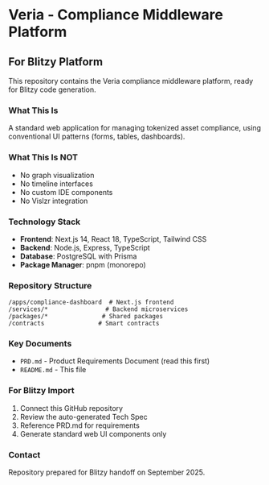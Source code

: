 # Veria - Compliance Middleware Platform

## For Blitzy Platform

This repository contains the Veria compliance middleware platform, ready for Blitzy code generation.

### What This Is
A standard web application for managing tokenized asset compliance, using conventional UI patterns (forms, tables, dashboards).

### What This Is NOT
- No graph visualization
- No timeline interfaces
- No custom IDE components
- No Vislzr integration

### Technology Stack
- **Frontend**: Next.js 14, React 18, TypeScript, Tailwind CSS
- **Backend**: Node.js, Express, TypeScript  
- **Database**: PostgreSQL with Prisma
- **Package Manager**: pnpm (monorepo)

### Repository Structure
```
/apps/compliance-dashboard  # Next.js frontend
/services/*                # Backend microservices
/packages/*               # Shared packages
/contracts               # Smart contracts
```

### Key Documents
- `PRD.md` - Product Requirements Document (read this first)
- `README.md` - This file

### For Blitzy Import
1. Connect this GitHub repository
2. Review the auto-generated Tech Spec
3. Reference PRD.md for requirements
4. Generate standard web UI components only

### Contact
Repository prepared for Blitzy handoff on September 2025.

